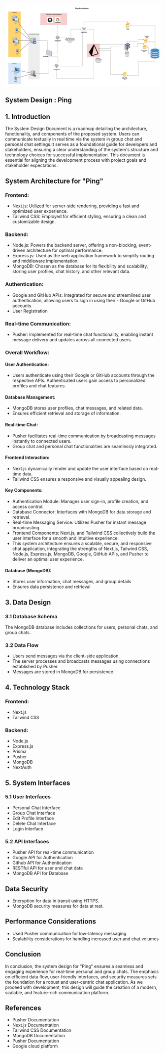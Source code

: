 <img src="systemDesign.jpeg">

## System Design : Ping

## 1. Introduction

The System Design Document is a roadmap detailing the architecture, functionality, and components of the proposed system. Users can communicate textually in real time via the system in group chat and personal chat settings.It serves as a foundational guide for developers and stakeholders, ensuring a clear understanding of the system's structure and technology choices for successful implementation. This document is essential for aligning the development process with project goals and stakeholder expectations.

## System Architecture for "Ping"

### Frontend:
 
- Next.js: Utilized for server-side rendering, providing a fast and optimized user experience.
- Tailwind CSS: Employed for efficient styling, ensuring a clean and customizable design.

### Backend:

- Node.js: Powers the backend server, offering a non-blocking, event-driven architecture for optimal performance.
- Express.js: Used as the web application framework to simplify routing and middleware implementation.
- MongoDB: Chosen as the database for its flexibility and scalability, storing user profiles, chat history, and other relevant data.

### Authentication:

- Google and GitHub APIs: Integrated for secure and streamlined user authentication, allowing users to sign in using their - Google or GitHub accounts.
- User Registration

### Real-time Communication:

- Pusher: Implemented for real-time chat functionality, enabling instant message delivery and updates across all connected users.

### Overall Workflow:

#### User Authentication:

- Users authenticate using their Google or GitHub accounts through the respective APIs.
Authenticated users gain access to personalized profiles and chat features.

#### Database Management:

- MongoDB stores user profiles, chat messages, and related data.
- Ensures efficient retrieval and storage of information.

#### Real-time Chat:

- Pusher facilitates real-time communication by broadcasting messages instantly to connected users.
- Group chat and personal chat functionalities are seamlessly integrated.

#### Frontend Interaction:

- Next.js dynamically render and update the user interface based on real-time data.
- Tailwind CSS ensures a responsive and visually appealing design.

#### Key Components:

- Authentication Module: Manages user sign-in, profile creation, and access control.
- Database Connector: Interfaces with MongoDB for data storage and retrieval.
- Real-time Messaging Service: Utilizes Pusher for instant message broadcasting.
- Frontend Components: Next.js, and Tailwind CSS collectively build the user interface for a smooth and intuitive experience.
- This system architecture ensures a scalable, secure, and responsive chat application, integrating the strengths of Next.js, Tailwind CSS, Node.js, Express.js, MongoDB, Google, GitHub APIs, and Pusher to deliver an optimal user experience.


#### Database (MongoDB):

- Stores user information, chat messages, and group details
- Ensures data persistence and retrieval

## 3. Data Design

### 3.1 Database Schema

The MongoDB database includes collections for users, personal chats, and group chats.

### 3.2 Data Flow

- Users send messages via the client-side application.
- The server processes and broadcasts messages using connections established by Pusher.
- Messages are stored in MongoDB for persistence.

## 4. Technology Stack

### Frontend:
- Next.js
- Tailwind CSS

### Backend:

- Node.js
- Express.js
- Prisma
- Pusher
- MongoDB
- NextAuth

## 5.  System Interfaces

### 5.1 User Interfaces

- Personal Chat Interface
- Group Chat Interface
- Edit Profile Interface
- Delete Chat Interface
- Login Interface

### 5.2 API Interfaces

- Pusher API for real-time communication
- Google API for Authentication
- Github API for Authentication
- RESTful API for user and chat data
- MongoDB API for Database

## Data Security

- Encryption for data in transit using HTTPS.
- MongoDB security measures for data at rest.

## Performance Considerations

- Used Pusher communication for low-latency messaging.
- Scalability considerations for handling increased user and chat volumes


## Conclusion

In conclusion, the system design for "Ping" ensures a seamless and engaging experience for real-time personal and group chats. The emphasis on efficient data flow, user-friendly interfaces, and security measures sets the foundation for a robust and user-centric chat application. As we proceed with development, this design will guide the creation of a modern, scalable, and feature-rich communication platform.

## References

- Pusher Documentation
- Next.js Documentation
- Tailwind CSS Documentation
- MongoDB Documentation
- Pusher Documentation
- Google cloud platform
